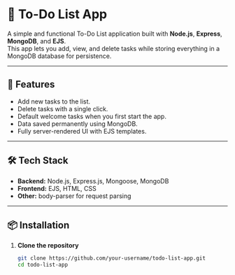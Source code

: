 # 📝 To-Do List App

A simple and functional To-Do List application built with **Node.js**, **Express**, **MongoDB**, and **EJS**.  
This app lets you add, view, and delete tasks while storing everything in a MongoDB database for persistence.

---

## 🚀 Features

- Add new tasks to the list.
- Delete tasks with a single click.
- Default welcome tasks when you first start the app.
- Data saved permanently using MongoDB.
- Fully server-rendered UI with EJS templates.

---

## 🛠️ Tech Stack

- **Backend:** Node.js, Express.js, Mongoose, MongoDB
- **Frontend:** EJS, HTML, CSS
- **Other:** body-parser for request parsing

---

## 📦 Installation

1. **Clone the repository**
   ```bash
   git clone https://github.com/your-username/todo-list-app.git
   cd todo-list-app
   ```
